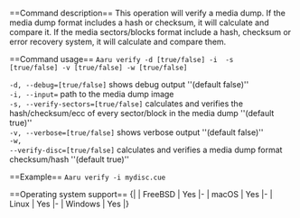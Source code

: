 ==Command description==
This operation will verify a media dump.
If the media dump format includes a hash or checksum, it will calculate and compare it.
If the media sectors/blocks format include a hash, checksum or error recovery system, it will calculate and compare them.

==Command usage==
<code>Aaru verify -d [true/false] -i <dump> -s [true/false] -v [true/false] -w [true/false]</code>

<code>-d, --debug=[true/false]</code> shows debug output ''(default false)''<br />
<code>-i, --input=<dump></code> path to the media dump image<br />
<code>-s, --verify-sectors=[true/false]</code> calculates and verifies the hash/checksum/ecc of every sector/block in the media dump ''(default true)''<br />
<code>-v, --verbose=[true/false]</code> shows verbose output ''(default false)''<br />
<code>-w, --verify-disc=[true/false]</code> calculates and verifies a media dump format checksum/hash ''(default true)''<br />

==Example==
<code>Aaru verify -i mydisc.cue</code>

==Operating system support==
{|
| FreeBSD
| Yes
|-
| macOS
| Yes
|-
| Linux
| Yes
|-
| Windows
| Yes
|}
